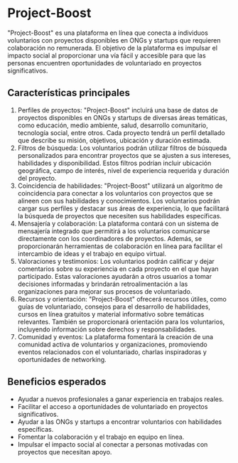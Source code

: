 # Project-Boost

"Project-Boost" es una plataforma en línea que conecta a individuos voluntarios con proyectos disponibles en ONGs y startups que requieren colaboración no remunerada. El objetivo de la plataforma es impulsar el impacto social al proporcionar una vía fácil y accesible para que las personas encuentren oportunidades de voluntariado en proyectos significativos.

## Características principales

1. Perfiles de proyectos: "Project-Boost" incluirá una base de datos de proyectos disponibles en ONGs y startups de diversas áreas temáticas, como educación, medio ambiente, salud, desarrollo comunitario, tecnología social, entre otros. Cada proyecto tendrá un perfil detallado que describe su misión, objetivos, ubicación y duración estimada.
2. Filtros de búsqueda: Los voluntarios podrán utilizar filtros de búsqueda personalizados para encontrar proyectos que se ajusten a sus intereses, habilidades y disponibilidad. Estos filtros podrían incluir ubicación geográfica, campo de interés, nivel de experiencia requerida y duración del proyecto.
3. Coincidencia de habilidades: "Project-Boost" utilizará un algoritmo de coincidencia para conectar a los voluntarios con proyectos que se alineen con sus habilidades y conocimientos. Los voluntarios podrán cargar sus perfiles y destacar sus áreas de experiencia, lo que facilitará la búsqueda de proyectos que necesiten sus habilidades específicas.
4. Mensajería y colaboración: La plataforma contará con un sistema de mensajería integrado que permitirá a los voluntarios comunicarse directamente con los coordinadores de proyectos. Además, se proporcionarán herramientas de colaboración en línea para facilitar el intercambio de ideas y el trabajo en equipo virtual.
5. Valoraciones y testimonios: Los voluntarios podrán calificar y dejar comentarios sobre su experiencia en cada proyecto en el que hayan participado. Estas valoraciones ayudarán a otros usuarios a tomar decisiones informadas y brindarán retroalimentación a las organizaciones para mejorar sus procesos de voluntariado.
6. Recursos y orientación: "Project-Boost" ofrecerá recursos útiles, como guías de voluntariado, consejos para el desarrollo de habilidades, cursos en línea gratuitos y material informativo sobre temáticas relevantes. También se proporcionará orientación para los voluntarios, incluyendo información sobre derechos y responsabilidades.
7. Comunidad y eventos: La plataforma fomentará la creación de una comunidad activa de voluntarios y organizaciones, promoviendo eventos relacionados con el voluntariado, charlas inspiradoras y oportunidades de networking.

## Beneficios esperados

- Ayudar a nuevos profesionales a ganar experiencia en trabajos reales.
- Facilitar el acceso a oportunidades de voluntariado en proyectos significativos.
- Ayudar a las ONGs y startups a encontrar voluntarios con habilidades específicas.
- Fomentar la colaboración y el trabajo en equipo en línea.
- Impulsar el impacto social al conectar a personas motivadas con proyectos que necesitan apoyo.
